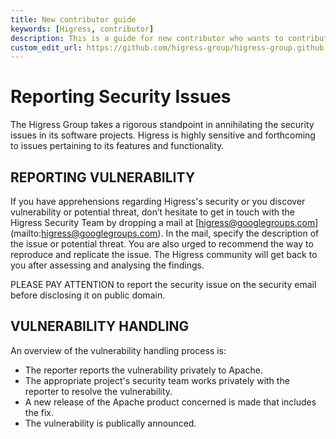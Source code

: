 ```yaml
---
title: New contributor guide
keywords: [Higress, contributor]
description: This is a guide for new contributor who wants to contribute to Higress.
custom_edit_url: https://github.com/higress-group/higress-group.github.io/blob/main/i18n/zh-cn/docusaurus-plugin-content-docs/current/developers/contributor-guide/reporting-security-issues_dev.md
---
```


# Reporting Security Issues

The Higress Group takes a rigorous standpoint in annihilating the security issues in its software projects. Higress is highly sensitive and forthcoming to issues pertaining to its features and functionality.

## REPORTING VULNERABILITY

If you have apprehensions regarding Higress's security or you discover vulnerability or potential threat, don’t 
hesitate to get in touch with the Higress Security Team by dropping a mail at [higress@googlegroups.com]
(mailto:higress@googlegroups.com). In the mail, specify the description of the issue or potential threat. You are also urged to recommend the way to reproduce and replicate the issue. The Higress community will get back to you after assessing and analysing the findings.

PLEASE PAY ATTENTION to report the security issue on the security email before disclosing it on public domain.


## VULNERABILITY HANDLING

An overview of the vulnerability handling process is:

* The reporter reports the vulnerability privately to Apache.
* The appropriate project's security team works privately with the reporter to resolve the vulnerability.
* A new release of the Apache product concerned is made that includes the fix.
* The vulnerability is publically announced.
